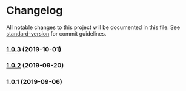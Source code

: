 # Changelog

All notable changes to this project will be documented in this file. See [standard-version](https://github.com/conventional-changelog/standard-version) for commit guidelines.

### [1.0.3](https://github.com/Informasjonsforvaltning/fdk-api-harvester/compare/v1.0.2...v1.0.3) (2019-10-01)

### [1.0.2](https://github.com/Informasjonsforvaltning/fdk-api-harvester/compare/v1.0.1...v1.0.2) (2019-09-20)

### 1.0.1 (2019-09-06)
